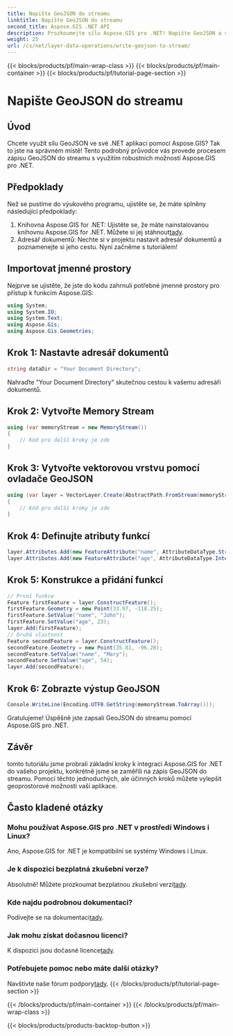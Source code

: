 ```yaml
---
title: Napište GeoJSON do streamu
linktitle: Napište GeoJSON do streamu
second_title: Aspose.GIS .NET API
description: Prozkoumejte sílu Aspose.GIS pro .NET! Napište GeoJSON a streamujte bez námahy. Stáhněte si nyní pro bezproblémovou geoprostorovou integraci.
weight: 25
url: /cs/net/layer-data-operations/write-geojson-to-stream/
---
```


{{< blocks/products/pf/main-wrap-class >}}
{{< blocks/products/pf/main-container >}}
{{< blocks/products/pf/tutorial-page-section >}}

# Napište GeoJSON do streamu

## Úvod
Chcete využít sílu GeoJSON ve své .NET aplikaci pomocí Aspose.GIS? Tak to jste na správném místě! Tento podrobný průvodce vás provede procesem zápisu GeoJSON do streamu s využitím robustních možností Aspose.GIS pro .NET.
## Předpoklady
Než se pustíme do výukového programu, ujistěte se, že máte splněny následující předpoklady:
1. Knihovna Aspose.GIS for .NET: Ujistěte se, že máte nainstalovanou knihovnu Aspose.GIS for .NET. Můžete si jej stáhnout[tady](https://releases.aspose.com/gis/net/).
2. Adresář dokumentů: Nechte si v projektu nastavit adresář dokumentů a poznamenejte si jeho cestu.
Nyní začněme s tutoriálem!
## Importovat jmenné prostory
Nejprve se ujistěte, že jste do kódu zahrnuli potřebné jmenné prostory pro přístup k funkcím Aspose.GIS:
```csharp
using System;
using System.IO;
using System.Text;
using Aspose.Gis;
using Aspose.Gis.Geometries;
```
## Krok 1: Nastavte adresář dokumentů
```csharp
string dataDir = "Your Document Directory";
```
Nahraďte "Your Document Directory" skutečnou cestou k vašemu adresáři dokumentů.
## Krok 2: Vytvořte Memory Stream
```csharp
using (var memoryStream = new MemoryStream())
{
    // Kód pro další kroky je zde
}
```
## Krok 3: Vytvořte vektorovou vrstvu pomocí ovladače GeoJSON
```csharp
using (var layer = VectorLayer.Create(AbstractPath.FromStream(memoryStream), Drivers.GeoJson))
{
    // Kód pro další kroky je zde
}
```
## Krok 4: Definujte atributy funkcí
```csharp
layer.Attributes.Add(new FeatureAttribute("name", AttributeDataType.String));
layer.Attributes.Add(new FeatureAttribute("age", AttributeDataType.Integer));
```
## Krok 5: Konstrukce a přidání funkcí
```csharp
// První funkce
Feature firstFeature = layer.ConstructFeature();
firstFeature.Geometry = new Point(33.97, -118.25);
firstFeature.SetValue("name", "John");
firstFeature.SetValue("age", 23);
layer.Add(firstFeature);
// Druhá vlastnost
Feature secondFeature = layer.ConstructFeature();
secondFeature.Geometry = new Point(35.81, -96.28);
secondFeature.SetValue("name", "Mary");
secondFeature.SetValue("age", 54);
layer.Add(secondFeature);
```
## Krok 6: Zobrazte výstup GeoJSON
```csharp
Console.WriteLine(Encoding.UTF8.GetString(memoryStream.ToArray()));
```
Gratulujeme! Úspěšně jste zapsali GeoJSON do streamu pomocí Aspose.GIS pro .NET.
## Závěr
tomto tutoriálu jsme probrali základní kroky k integraci Aspose.GIS for .NET do vašeho projektu, konkrétně jsme se zaměřili na zápis GeoJSON do streamu. Pomocí těchto jednoduchých, ale účinných kroků můžete vylepšit geoprostorové možnosti vaší aplikace.
## Často kladené otázky
### Mohu používat Aspose.GIS pro .NET v prostředí Windows i Linux?
Ano, Aspose.GIS for .NET je kompatibilní se systémy Windows i Linux.
### Je k dispozici bezplatná zkušební verze?
 Absolutně! Můžete prozkoumat bezplatnou zkušební verzi[tady](https://releases.aspose.com/).
### Kde najdu podrobnou dokumentaci?
 Podívejte se na dokumentaci[tady](https://reference.aspose.com/gis/net/).
### Jak mohu získat dočasnou licenci?
 K dispozici jsou dočasné licence[tady](https://purchase.aspose.com/temporary-license/).
### Potřebujete pomoc nebo máte další otázky?
 Navštivte naše fórum podpory[tady](https://forum.aspose.com/c/gis/33).
{{< /blocks/products/pf/tutorial-page-section >}}

{{< /blocks/products/pf/main-container >}}
{{< /blocks/products/pf/main-wrap-class >}}

{{< blocks/products/products-backtop-button >}}
